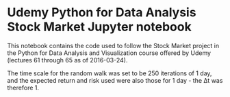 # Udemy Python for Data Analysis Stock Market Jupyter notebook

This notebook contains the code used to follow the Stock Market project in the Python for Data Analysis and Visualization course offered by Udemy (lectures 61 through 65 as of 2016-03-24).

The time scale for the random walk was set to be 250 iterations of 1 day, and the expected return and risk used were also those for 1 day - the &Delta;t was therefore 1.
